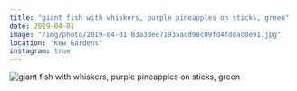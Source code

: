 ```yaml
---
title: "giant fish with whiskers, purple pineapples on sticks, green"
date: 2019-04-01
image: "/img/photo/2019-04-01-83a3dee71935acd98c09fd4fd8ac0e91.jpg"
location: "Kew Gardens"
instagram: true
---
```


![giant fish with whiskers, purple pineapples on sticks, green](/img/photo/2019-04-01-83a3dee71935acd98c09fd4fd8ac0e91.jpg)
